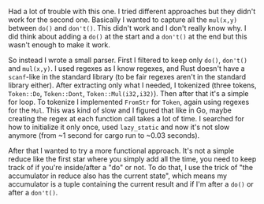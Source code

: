 Had a lot of trouble with this one. I tried different approaches but they didn't work for the second one. Basically I wanted to capture all the `mul(x,y)` between `do()` and `don't()`. This didn't work and I don't really know why. I did think about adding a `do()` at the start and a `don't()` at the end but this wasn't enough to make it work.

So instead I wrote a small parser. First I filtered to keep only `do()`, `don't()` and `mul(x,y)`. I used regexes as I know regexes, and Rust doesn't have a `scanf`-like in the standard library (to be fair regexes aren't in the standard library either). After extracting only what I needed, I tokenized (three tokens, `Token::Do`, `Token::Dont`, `Token::Mul(i32,i32)`). Then after that it's a simple for loop. To tokenize I implemented `FromStr` for `Token`, again using regexes for the `Mul`. This was kind of slow and I figured that like in Go, maybe creating the regex at each function call takes a lot of time. I searched for how to initialize it only once, used `lazy_static` and now it's not slow anymore (from ~1 second for cargo run to ~0.03 seconds).

After that I wanted to try a more functional approach. It's not a simple reduce like the first star where you simply add all the time, you need to keep track of if you're inside/after a "do" or not. To do that, I use the trick of "the accumulator in reduce also has the current state", which means my accumulator is a tuple containing the current result and if I'm after a `do()` or after a `don't()`.
